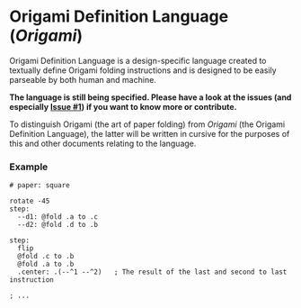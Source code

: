 # Origami Definition Language (_Origami_)
Origami Definition Language is a design-specific language created to textually define Origami folding instructions and is designed to be easily parseable by both human and machine.

**The language is still being specified. Please have a look at the issues (and especially [Issue #1](https://github.com/padarom/origami/issues/1)) if you want to know more or contribute.**

To distinguish Origami (the art of paper folding) from _Origami_ (the Origami Definition Language), the latter will be written in cursive for the purposes of this and other documents relating to the language.

### Example
```origami
# paper: square

rotate -45
step:
  --d1: @fold .a to .c
  --d2: @fold .d to .b

step:
  flip
  @fold .c to .b
  @fold .a to .b
  .center: .(--^1 --^2)   ; The result of the last and second to last instruction

; ...
```